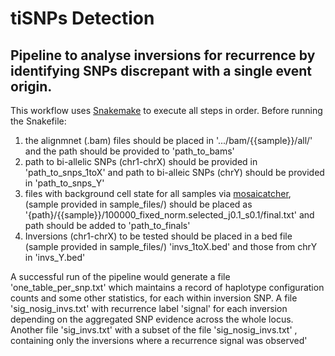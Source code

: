 # tiSNPs Detection

## Pipeline to analyse inversions for recurrence by identifying SNPs discrepant with a single event origin.

This workflow uses [Snakemake](https://bitbucket.org/snakemake/snakemake) to execute all steps in order. Before running the Snakefile:

  1. the alignmnet (.bam) files should be placed in '.../bam/{{sample}}/all/' and the path should be provided to 'path_to_bams'
  2. path to bi-allelic SNPs (chr1-chrX) should be provided in 'path_to_snps_1toX' and path to bi-alleic SNPs (chrY) should be provided in 'path_to_snps_Y'
  3.  files with background cell state for all samples via [mosaicatcher](https://github.com/friendsofstrandseq/mosaicatcher), (sample provided in sample_files/) should be placed as  '{path}/{{sample}}/100000_fixed_norm.selected_j0.1_s0.1/final.txt' and path should be added to 'path_to_finals'
  4.  Inversions (chr1-chrX) to be tested should be placed in a bed file (sample provided in sample_files/) 'invs_1toX.bed' and those from chrY in 'invs_Y.bed'
  
A successful run of the pipeline would generate a file 'one_table_per_snp.txt' which maintains a record of haplotype configuration counts and some other statistics, for each within inversion SNP. A file 'sig_nosig_invs.txt' with recurrence label 'signal' for each inversion depending on the aggregated SNP evidence across the whole locus. Another file 'sig_invs.txt' with a subset of the file 'sig_nosig_invs.txt' , containing only the inversions where a recurrence signal was observed'
